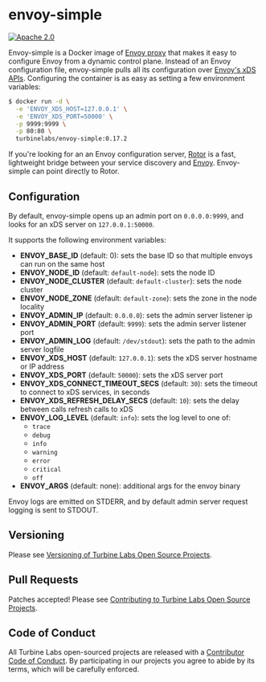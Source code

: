 
[//]: # ( Copyright 2018 Turbine Labs, Inc.                                   )
[//]: # ( you may not use this file except in compliance with the License.    )
[//]: # ( You may obtain a copy of the License at                             )
[//]: # (                                                                     )
[//]: # (     http://www.apache.org/licenses/LICENSE-2.0                      )
[//]: # (                                                                     )
[//]: # ( Unless required by applicable law or agreed to in writing, software )
[//]: # ( distributed under the License is distributed on an "AS IS" BASIS,   )
[//]: # ( WITHOUT WARRANTIES OR CONDITIONS OF ANY KIND, either express or     )
[//]: # ( implied. See the License for the specific language governing        )
[//]: # ( permissions and limitations under the License.                      )

# envoy-simple

[![Apache 2.0](https://img.shields.io/badge/license-apache%202.0-blue.svg)](LICENSE)

Envoy-simple is a Docker image of [Envoy proxy](https://envoyproxy.github.io)
that makes it easy to configure Envoy from a dynamic control plane. Instead of
an Envoy configuration file, envoy-simple pulls all its configuration over
[Envoy's xDS APIs](https://www.envoyproxy.io/docs/envoy/latest/configuration/overview/v2_overview).
Configuring the container is as easy as setting a few environment variables:

```bash
$ docker run -d \
  -e 'ENVOY_XDS_HOST=127.0.0.1' \
  -e 'ENVOY_XDS_PORT=50000' \
  -p 9999:9999 \
  -p 80:80 \
  turbinelabs/envoy-simple:0.17.2
```

If you're looking for an an Envoy configuration server,
[Rotor](https://github.com/turbinelabs/rotor) is a fast, lightweight bridge
between your service discovery and
[Envoy](https://envoyproxy.github.io). Envoy-simple can point directly to Rotor.

## Configuration

By default, envoy-simple opens up an admin port on `0.0.0.0:9999`, and looks for an xDS
server on `127.0.0.1:50000`.

It supports the following environment variables:

- **ENVOY_BASE_ID** (default: 0): sets the base ID so that multiple envoys can
  run on the same host
- **ENVOY_NODE_ID** (default: `default-node`): sets the node ID
- **ENVOY_NODE_CLUSTER** (default: `default-cluster`): sets the node cluster
- **ENVOY_NODE_ZONE** (default: `default-zone`): sets the zone in the node locality
- **ENVOY_ADMIN_IP** (default: `0.0.0.0`): sets the admin server listener ip
- **ENVOY_ADMIN_PORT** (default: `9999`): sets the admin server listener port
- **ENVOY_ADMIN_LOG** (default: `/dev/stdout`): sets the path to the admin server logfile
- **ENVOY_XDS_HOST** (default: `127.0.0.1`): sets the xDS server hostname or IP address
- **ENVOY_XDS_PORT** (default: `50000`): sets the xDS server port
- **ENVOY_XDS_CONNECT_TIMEOUT_SECS** (default: `30`): sets the timeout to
  connect to xDS services, in seconds
- **ENVOY_XDS_REFRESH_DELAY_SECS** (default: `10`): sets the delay between calls
  refresh calls to xDS
- **ENVOY_LOG_LEVEL** (default: `info`): sets the log level to one of:
  - `trace`
  - `debug`
  - `info`
  - `warning`
  - `error`
  - `critical`
  - `off`
- **ENVOY_ARGS** (default: none): additional args for the envoy binary

Envoy logs are emitted on STDERR, and by default admin server request logging is
sent to STDOUT.

## Versioning

Please see [Versioning of Turbine Labs Open Source Projects](http://github.com/turbinelabs/developer/blob/master/README.md#versioning).

## Pull Requests

Patches accepted! Please see
[Contributing to Turbine Labs Open Source Projects](http://github.com/turbinelabs/developer/blob/master/README.md#contributing).

## Code of Conduct

All Turbine Labs open-sourced projects are released with a
[Contributor Code of Conduct](CODE_OF_CONDUCT.md). By participating in our
projects you agree to abide by its terms, which will be carefully enforced.
